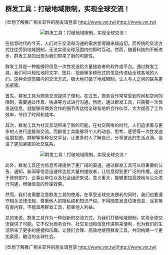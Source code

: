 ## **群发工具：打破地域限制，实现全球交流！**

[😍想了解推广相关软件的朋友请登录 http://www.vst.tw](http://www.vst.tw)

 <center><img src="https://vst.tw/MP4/tuiguang/png/4.png" alt="群发工具：打破地域限制，实现全球交流！"></center>

在信息时代的今天，人们对于交流和沟通的需求变得越来越迫切。而传统的交流方式往往受到地域限制，无法实现全球范围内的即时互动。然而，随着科技的不断进步，群发工具的出现为我们带来了新的可能性。

群发工具是一种能够将信息一次性发送给大量接收者的软件或平台。通过群发工具，我们可以轻松地将文字、图片、视频等多种形式的信息传递给全球各地的人们。这种全球范围内的交流方式，极大地打破了地域限制，让人与人之间的联系更加紧密。

首先，群发工具为商务交流提供了便利。在过去，商务合作常常受到时间和空间的限制，需要通过传真、快递等方式进行沟通。然而，通过群发工具，只需要一次性发送信息，就能够将商务合作的细节传达给全球各地的合作伙伴，大大提高了工作效率，节约了时间和成本。

其次，群发工具为社交互动带来了新的可能。在社交网络的时代，人们追求着与更多的人进行连接和交流。而群发工具能够将个人的动态、思考、感受等一次性发送给朋友圈、群聊等多种社交平台，让更多的人了解自己，分享彼此的生活点滴，促进了更加紧密的社交联系。

 <center><img src="https://vst.tw/MP4/tuiguang/png/0.png" alt="群发工具：打破地域限制，实现全球交流！"></center>

此外，群发工具还为信息传递提供了更广阔的渠道。通过群发工具可以将重要的公告、通知、新闻等信息迅速传达给大量的接收者，让信息得到更广泛的传播。这对于政府部门、企事业单位以及社会组织来说，意义重大，能够更加高效地与公众进行沟通，增强信息的传递效果。

然而，我们也需要注意群发工具的使用。在享受全球交流便利的同时，我们也要遵守相关法律法规，尊重他人的隐私权和知识产权。不得随意发送垃圾信息、谣言等有害内容，不能滥用群发工具，损害他人利益。

总的来说，群发工具作为一种创新的交流方式，为我们打破地域限制，实现全球交流提供了可能。它不仅为商务合作、社交互动和信息传递带来便利，也为我们的生活带来了更多的便捷和乐趣。让我们合理、高效地使用群发工具，共同构建一个更加紧密、融洽的全球社会。

[😍想了解推广相关软件的朋友请登录 http://www.vst.tw](http://www.vst.tw)



